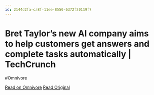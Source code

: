 ```yaml
---
id: 2144d2fa-ca8f-11ee-8550-6372f20119f7
---
```


# Bret Taylor’s new AI company aims to help customers get answers and complete tasks automatically | TechCrunch
#Omnivore

[Read on Omnivore](https://omnivore.app/me/bret-taylor-s-new-ai-company-aims-to-help-customers-get-answers--18da35ade9d)
[Read Original](https://techcrunch.com/2024/02/13/bret-taylors-new-company-aims-to-connect-conversational-ai-to-enterprise-workflows/)

